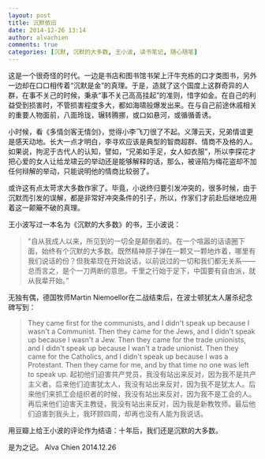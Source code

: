```yaml
---
layout: post
title: 沉默依旧
date: 2014-12-26 13:14
author: alvachien
comments: true
categories: [沉默, 沉默的大多数, 王小波, 读书笔记, 随心随笔]
---
```

这是一个很奇怪的时代。一边是书店和图书馆书架上汗牛充栋的口才类图书，另外一边却在口口相传着“沉默是金”的真理。于是，造就了这个国度上这群奇异的人群，在事不关己的时候，秉承“事不关己高高挂起”的准则，惜字如金。在自己的利益受到损害时，不管损害程度多大，都如海啸般爆发出来。在与自己前途休戚相关的重要人物面前，八面玲珑，辗转腾挪，或口如悬河，或循循善诱。

小时候，看《多情剑客无情剑》，觉得小李飞刀很了不起。义薄云天，兄弟情谊更是感天动地。长大一点才明白，李寻欢应该是典型的智商超群、情商不及格的人。如果说，拘泥于古代人的认知，譬如，“兄弟如手足，女人如衣服”，所以李探花才把心爱的女人让给龙啸云的举动还是能够解释的话，那么，被诬陷为梅花盗却不加任何辩解的举动，只能说明他的情商比较弱了。

或许这有点太苛求大多数作家了。毕竟，小说终归要引发冲突的，很多时候，由于沉默而引发的误解，都是非常好冲突条件的引子，所以，作家们才前赴后继地应用着这一颠簸不破的真理。

王小波写过一本名为《沉默的大多数》的书，王小波说：
<blockquote>"自从我成人以来，所见到的一切全是颠倒着的。在一个喧嚣的话语圈下面，始终有个沉默的大多数。既然精神原子弹在一颗又一颗地炸着，哪里有我们说话的份？但我辈现在开始说话，以前说过的一切和我们都无关系——总而言之，是个一刀两断的意思。千里之行始于足下，中国要有自由派，就从我辈开始。”</blockquote>
无独有偶，德国牧师Martin Niemoellor在二战结束后，在波士顿犹太人屠杀纪念碑写到：
<blockquote>They came first for the communists, and I didn't speak up because I wasn't a Communist. Then they came for the Jews, and I didn't speak up because I wasn't a Jew. Then they came for the trade unionists, and I didn't speak up because I wan't a trade unionist. Then they came for the Catholics, and I didn't speak up because I was a Protestant. Then they came for me, and by that time no one was left to speak up.
起初他们迫害共产党员，我没有站出来反对，因为我不是共产主义者。后来他们迫害犹太人，我没有站出来反对，因为我不是犹太人。后来他们来抓工会组织者的时候，我没有站出来反对，因为我不是工会的人。再后来他们迫害天主教徒，我没有站出来反对，因为我是新教牧师。最后他们迫害到我头上，我环顾四周，却再也没有人能为我说话。</blockquote>
用豆瓣上给王小波的评论作为结语：十年后，我们还是沉默的大多数。

是为之记。
Alva Chien
2014.12.26
